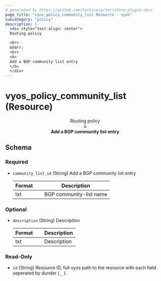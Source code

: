 ```yaml
---
# generated by https://github.com/hashicorp/terraform-plugin-docs
page_title: "vyos_policy_community_list Resource - vyos"
subcategory: "policy"
description: |-
  <div style="text-align: center">
  Routing policy

  <br>
  &darr;
  <br>
  <b>
  Add a BGP community list entry
  </b>
  </div>
---
```


# vyos_policy_community_list (Resource)

<div style="text-align: center">
Routing policy

<br>
&darr;
<br>
<b>
Add a BGP community list entry
</b>
</div>



<!-- schema generated by tfplugindocs -->
## Schema

### Required

- `community_list_id` (String) Add a BGP community list entry

    |  Format  &emsp;|  Description              |
    |----------------|---------------------------|
    |  txt     &emsp;|  BGP community-list name  |

### Optional

- `description` (String) Description

    |  Format  &emsp;|  Description  |
    |----------------|---------------|
    |  txt     &emsp;|  Description  |

### Read-Only

- `id` (String) Resource ID, full vyos path to the resource with each field seperated by dunder (`__`).
